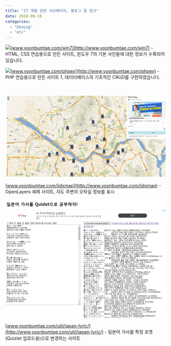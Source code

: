 ```yaml
---
title: "IT 개발 관련 서브페이지, 블로그 등 링크"
date: 2018-09-10
categories: 
  - "DevLog"
  - "etc"
---
```


 ![](/assets/img/wp-content/uploads/2018/09/스크린샷-2018-09-10-오후-7.12.24.png)[www.yoonbumtae.com/win7](http://www.yoonbumtae.com/win7) - HTML, CSS 연습용으로 만든 사이트, 윈도우 7의 기본 사진들에 대한 정보가 수록되어 있습니다.

 ![](/assets/img/wp-content/uploads/2018/09/스크린샷-2018-09-10-오후-6.28.43.png)[www.yoonbumtae.com/phpex](http://www.yoonbumtae.com/phpex) - PHP 연습용으로 만든 사이트 1, 데이터베이스의 기초적인 CRUD를 구현하였습니다.

 

 ![](/assets/img/wp-content/uploads/2018/09/iidxmap-e1546503861372.png)

[www.yoonbumtae.com/iidxmap](http://www.yoonbumtae.com/iidxmap) - OpenLayers 예제 사이트, 지도 주변의 오락실 정보를 표시

 ![](/assets/img/wp-content/uploads/2018/09/apan-kasi.png)

[www.yoonbumtae.com/util/japan-lyric/](http://www.yoonbumtae.com/util/japan-lyric/) - 일본어 가사를 특정 포맷(Quizlet 업로드용)으로 변경하는 사이트
